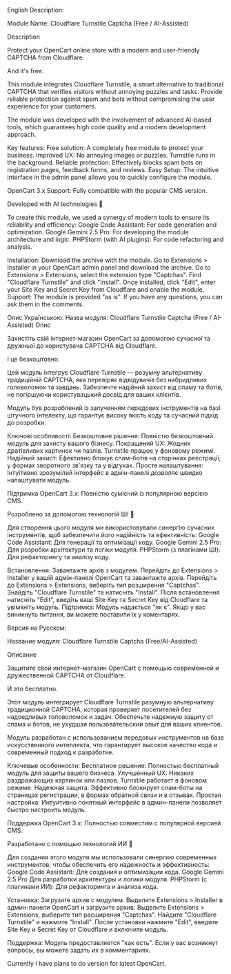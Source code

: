 English Description:

Module Name: Cloudflare Turnstile Captcha (Free / AI-Assisted)

Description

Protect your OpenCart online store with a modern and user-friendly CAPTCHA from Cloudflare. 

And it's free.

This module integrates Cloudflare Turnstile, a smart alternative to traditional CAPTCHA that verifies visitors without annoying puzzles and tasks. Provide reliable protection against spam and bots without compromising the user experience for your customers.

The module was developed with the involvement of advanced AI-based tools, which guarantees high code quality and a modern development approach.

Key features:
Free solution: A completely free module to protect your business.
Improved UX: No annoying images or puzzles. Turnstile runs in the background.
Reliable protection: Effectively blocks spam bots on registration pages, feedback forms, and reviews.
 Easy Setup: The intuitive interface in the admin panel allows you to quickly configure the module.

OpenCart 3.x Support: Fully compatible with the popular CMS version.

Developed with AI technologies 🤖

To create this module, we used a synergy of modern tools to ensure its reliability and efficiency:
Google Code Assistant: For code generation and optimization.
Google Gemini 2.5 Pro: For developing the module architecture and logic.
PHPStorm (with AI plugins): For code refactoring and analysis.

Installation:
Download the archive with the module.
Go to Extensions > Installer in your OpenCart admin panel and download the archive.
Go to Extensions > Extensions, select the extension type "Captchas".
Find "Cloudflare Turnstile" and click "Install".
Once installed, click "Edit", enter your Site Key and Secret Key from Cloudflare and enable the module.
 Support:
The module is provided "as is". If you have any questions, you can ask them in the comments.

Опис Українською:
Назва модуля: Cloudflare Turnstile Captcha (Free / AI-Assisted)
Опис

Захистіть свій інтернет-магазин OpenCart за допомогою сучасної та дружньої до користувача CAPTCHA від Cloudflare. 

І це безкоштовно.

Цей модуль інтегрує Cloudflare Turnstile — розумну альтернативу традиційній CAPTCHA, яка перевіряє відвідувачів без набридливих головоломок та завдань. Забезпечте надійний захист від спаму та ботів, не погіршуючи користувацький досвід для ваших клієнтів.

Модуль був розроблений із залученням передових інструментів на базі штучного інтелекту, що гарантує високу якість коду та сучасний підхід до розробки.

Ключові особливості:
Безкоштовне рішення: Повністю безкоштовний модуль для захисту вашого бізнесу.
Покращений UX: Жодних дратівливих картинок чи пазлів. Turnstile працює у фоновому режимі.
Надійний захист: Ефективно блокує спам-ботів на сторінках реєстрації, у формах зворотного зв'язку та у відгуках.
Просте налаштування: Інтуїтивно зрозумілий інтерфейс в адмін-панелі дозволяє швидко налаштувати модуль.

Підтримка OpenCart 3.x: Повністю сумісний із популярною версією CMS.

Розроблено за допомогою технологій ШІ 🤖

Для створення цього модуля ми використовували синергію сучасних інструментів, щоб забезпечити його надійність та ефективність:
Google Code Assistant: Для генерації та оптимізації коду.
Google Gemini 2.5 Pro: Для розробки архітектури та логіки модуля.
PHPStorm (з плагінами ШІ): Для рефакторингу та аналізу коду.

Встановлення:
Завантажте архів з модулем.
Перейдіть до Extensions > Installer у вашій адмін-панелі OpenCart та завантажте архів.
Перейдіть до Extensions > Extensions, виберіть тип розширення "Captchas".
Знайдіть "Cloudflare Turnstile" та натисніть "Install".
Після встановлення натисніть "Edit", введіть ваші Site Key та Secret Key від Cloudflare та увімкніть модуль.
Підтримка:
Модуль надається "як є". Якщо у вас виникнуть питання, ви можете поставити їх у коментарях.

Версия на Русском:

Название модуля: Cloudflare Turnstile Captcha (Free/AI-Assisted)

Описание

Защитите свой интернет-магазин OpenCart с помощью современной и дружественной CAPTCHA от Cloudflare. 

 И это бесплатно.

Этот модуль интегрирует Cloudflare Turnstile разумную альтернативу традиционной CAPTCHA, которая проверяет посетителей без надоедливых головоломок и задач.  Обеспечьте надежную защиту от спама и ботов, не ухудшая пользовательский опыт для ваших клиентов.

Модуль разработан с использованием передовых инструментов на базе искусственного интеллекта, что гарантирует высокое качество кода и современный подход к разработке.

Ключевые особенности:
 Бесплатное решение: Полностью бесплатный модуль для защиты вашего бизнеса.
 Улучшенный UX: Никаких раздражающих картинок или пазлов. Turnstile работает в фоновом режиме.
 Надежная защита: Эффективно блокирует спам-боты на страницах регистрации, в формах обратной связи и в отзывах.
 Простая настройка: Интуитивно понятный интерфейс в админ-панели позволяет быстро настроить модуль.

 Поддержка OpenCart 3.x: Полностью совместим с популярной версией CMS.

 Разработано с помощью технологий ИИ 🤖

 Для создания этого модуля мы использовали синергию современных инструментов, чтобы обеспечить его надежность и эффективность:
 Google Code Assistant: Для создания и оптимизации кода.
 Google Gemini 2.5 Pro Для разработки архитектуры и логики модуля.
 PHPStorm (с плагинами ИИ): Для рефакторинга и анализа кода.

 Установка:
 Загрузите архив с модулем.
 Выделите Extensions > Installer в админ-панели OpenCart и загрузите архив.
 Выделите Extensions > Extensions, выберите тип расширения "Captchas".
 Найдите "Cloudflare Turnstile" и нажмите "Install".
 После установки нажмите "Edit", введите Site Key и Secret Key от Cloudflare и включите модуль.

 Поддержка:
 Модуль предоставляется "как есть".  Если у вас возникнут вопросы, вы можете задать их в комментариях.

Currently I have plans to do version for latest OpenCart.